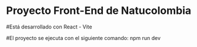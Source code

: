 # Proyecto Front-End de Natucolombia

#Está desarrollado con React - Vite

#El proyecto se ejecuta con el siguiente comando: npm run dev

